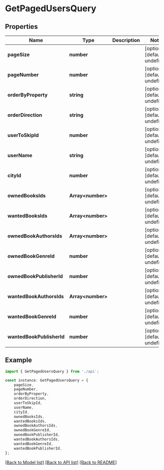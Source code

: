 # GetPagedUsersQuery


## Properties

Name | Type | Description | Notes
------------ | ------------- | ------------- | -------------
**pageSize** | **number** |  | [optional] [default to undefined]
**pageNumber** | **number** |  | [optional] [default to undefined]
**orderByProperty** | **string** |  | [optional] [default to undefined]
**orderDirection** | **string** |  | [optional] [default to undefined]
**userToSkipId** | **number** |  | [optional] [default to undefined]
**userName** | **string** |  | [optional] [default to undefined]
**cityId** | **number** |  | [optional] [default to undefined]
**ownedBooksIds** | **Array&lt;number&gt;** |  | [optional] [default to undefined]
**wantedBooksIds** | **Array&lt;number&gt;** |  | [optional] [default to undefined]
**ownedBookAuthorsIds** | **Array&lt;number&gt;** |  | [optional] [default to undefined]
**ownedBookGenreId** | **number** |  | [optional] [default to undefined]
**ownedBookPublisherId** | **number** |  | [optional] [default to undefined]
**wantedBookAuthorsIds** | **Array&lt;number&gt;** |  | [optional] [default to undefined]
**wantedBookGenreId** | **number** |  | [optional] [default to undefined]
**wantedBookPublisherId** | **number** |  | [optional] [default to undefined]

## Example

```typescript
import { GetPagedUsersQuery } from './api';

const instance: GetPagedUsersQuery = {
    pageSize,
    pageNumber,
    orderByProperty,
    orderDirection,
    userToSkipId,
    userName,
    cityId,
    ownedBooksIds,
    wantedBooksIds,
    ownedBookAuthorsIds,
    ownedBookGenreId,
    ownedBookPublisherId,
    wantedBookAuthorsIds,
    wantedBookGenreId,
    wantedBookPublisherId,
};
```

[[Back to Model list]](../README.md#documentation-for-models) [[Back to API list]](../README.md#documentation-for-api-endpoints) [[Back to README]](../README.md)
